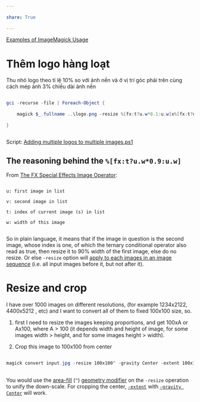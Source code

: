 ---  
share: True  
---  
[Examples of ImageMagick Usage](https://imagemagick.org/Usage/ "Examples of ImageMagick Usage")  
  
# Thêm logo hàng loạt  
Thu nhỏ logo theo tỉ lệ 10% so với ảnh nền và ở vị trí góc phải trên cùng cách mép ảnh 3% chiều dài ảnh nền  
```PowerShell  
gci -recurse -file | Foreach-Object {  
	magick $_.fullname ..\logo.png -resize %[fx:t?u.w*0.1:u.w]x%[fx:t?u.h*0.1:u.h] -gravity northeast -geometry +%[fx:t?u.w*0.03:u.w]+%[fx:t?u.w*0.03:u.w] -composite new"$_.name"  
}   
```  
  
Script: [Adding multiple logos to multiple images.ps1](https://gist.github.com/ooker777/7b559db31c1dcc4071592054baa1017e)  
  
## The reasoning behind the `%[fx:t?u.w*0.9:u.w]`  
From [The FX Special Effects Image Operator](https://imagemagick.org/script/fx.php "ImageMagick – The FX Special Effects Image Operator"):  
  
```  
u: first image in list  
v: second image in list  
t: index of current image (s) in list  
w: width of this image  
```  
  
So in plain language, it means that if the image in question is the second image, whose index is one, of which the ternary conditional operator also read as true, then resize it to 90% width of the first image, else do no resize. Or else `-resize` option will [apply to each images in an image sequence](https://imagemagick.org/script/command-line-processing.php#operator) (i.e. all input images before it, but not after it).  
  
# Resize and crop  
I have over 1000 images on different resolutions, (for example 1234x2122, 4400x5212 , etc) and I want to convert all of them to fixed 100x100 size, so.  
  
1.  first I need to resize the images keeping proportions, and get 100xA or Ax100, where A > 100 (it depends width and height of image, for some images width > height, and for some images height > width).  
      
2.  Crop this image to 100x100 from center  
```PowerShell  
magick convert input.jpg -resize 100x100^ -gravity Center -extent 100x100 output.jpg  
```  
You would use the [area-fill](http://www.imagemagick.org/Usage/resize/#fill) (`^`) [geometry modifier](http://www.imagemagick.org/script/command-line-processing.php#geometry) on the `-resize` operation to unify the down-scale. For cropping the center, [`-extent`](http://www.imagemagick.org/script/command-line-options.php?#extent) with [`-gravity Center`](http://www.imagemagick.org/script/command-line-options.php?#gravity) will work.